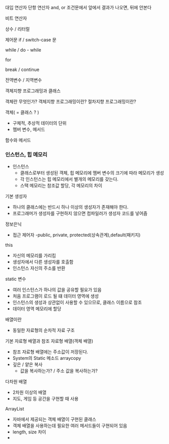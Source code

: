 대입 연산자
단항 연산자 
and, or 조건문에서 앞에서 결과가 나오면, 뒤에 안본다

비트 연산자 

상수 / 리터럴 

제어문 if / switch-case 문

while / do - while 

for

break / continue

전역변수 / 지역변수 

객체지향 프로그래밍과 클래스

객체란 무엇인가?
객체지향 프로그래밍이란?
절차지향 프로그래밍이란?




객체( = 클래스 ? ) 
 - 구체적, 추상적 데이터의 단위
 - 멤버 변수, 메서드
 
함수와 메서드

### 인스턴스, 힙 메모리

- 인스턴스 
  - 클래스로부터 생성된 객체, 힙 메모리에 멤버 변수의 크기에 따라 메모리가 생성
  - 각 인스턴스는 힙 메모리에서 별개의 메모리를 갖는다. 
  - 스택 메모리는 참조값 할당, 각 메모리의 차이

기본 생성자
  - 하나의 클래스에는 반드시 하나 이상의 생성자가 존재해야 한다.
  - 프로그래머가 생성자를 구현하지 않으면 컴파일러가 생성자 코드를 넣어줌

정보은닉

- 접근 제어자
  -public, private, protected(상속관계),default(패키지)

this

- 자신의 메모리를 가리킴
- 생성자에서 다른 생성자를 호출함
- 인스턴스 자신의 주소를 반환


static 변수
- 여러 인스턴스가 하나의 값을 공유할 필요가 있음
- 처음 프로그램이 로드 될 떄 데이터 영역에 생성
- 인스턴스의 생성과 상관없이 사용할 수 있으므로, 클래스 이름으로 참조
- 데이터 영역 메모리에 할당

배열이란
- 동일한 자료형의 순차적 자료 구조

기본 자료형 배열과 참조 자료형 배열(객체 배열)
- 참조 자료형 배열에는 주소값이 저장된다.
- System의 Static 메소드 arraycopy
- 깊은 / 얕은 복사
  - 값을 복사하는가? / 주소 값을 복사하는가?

다차원 배열
- 2차원 이상의 배열
- 지도, 게임 등 공간을 구현할 때 사용

ArrayList
- 자바에서 제공되는 객체 배열이 구현된 클래스
- 객체 배열을 사용하는데 필요한 여러 메서드들이 구현되어 있음
- length, size 차이
- 

